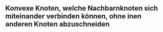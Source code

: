 ## Konvexe Knoten, welche Nachbarnknoten sich miteinander verbinden können, ohne inen anderen Knoten abzuschneiden

